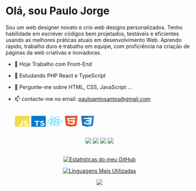 <h1>Olá, sou Paulo Jorge</h1>

<p>Sou um web designer novato e crio web designs personalizados. Tenho habilidade em escrever códigos bem projetados, testáveis ​​e eficientes usando as melhores práticas atuais em desenvolvimento Web. Aprendo rápido, trabalho duro e trabalho em equipe, com proficiência na criação de páginas da web criativas e inovadoras.</p>

- 🔭 Hoje Trabalho com Front-End
- 🌱 Estudando PHP React e TypeScript
- 💬 Pergunte-me sobre HTML, CSS, JavaScript ...
- 📫 contacte-me no email: pauloaminsantos@gmail.com


  <div style="display: inline_block"><br>
  <img align="center" alt="Paulo-Js" height="30" width="40" src="https://raw.githubusercontent.com/devicons/devicon/master/icons/javascript/javascript-plain.svg">
  <img align="center" alt="Paulo-Ts" height="30" width="40" src="https://raw.githubusercontent.com/devicons/devicon/master/icons/typescript/typescript-plain.svg">
  <img align="center" alt="Paulo-React" height="30" width="40" src="https://raw.githubusercontent.com/devicons/devicon/master/icons/react/react-original.svg">
  <img align="center" alt="Paulo-HTML" height="30" width="40" src="https://raw.githubusercontent.com/devicons/devicon/master/icons/html5/html5-original.svg">
  <img align="center" alt="Paulo-CSS" height="30" width="40" src="https://raw.githubusercontent.com/devicons/devicon/master/icons/css3/css3-original.svg">
</div>
  
 ##
  
  <div align=center> 
  <a href="https://www.youtube.com/" target="_blank"><img src="https://img.shields.io/badge/YouTube-FF0000?style=for-the-badge&logo=youtube&logoColor=white" target="_blank"></a>
  <a href="AQUI VAI O LINK DO INSTAGRAM target="_blank"><img src="https://img.shields.io/badge/-Instagram-%23E4405F?style=for-the-badge&logo=instagram&logoColor=white" target="_blank"></a> 
  <a href = "mailto:pauloaminsantos@gmail.com"><img src="https://img.shields.io/badge/-Gmail-%23333?style=for-the-badge&logo=gmail&logoColor=white" target="_blank"></a>
  <a href="https://www.linkedin.com/in/paulo-jorge-xavier-dos-santos-72960a269/" target="_blank"><img src="https://img.shields.io/badge/-LinkedIn-%230077B5?style=for-the-badge&logo=linkedin&logoColor=white" target="_blank"></a> 
  </div>
  <br>
  <div align=center>
    
  [![Estatísticas do meu GitHub](https://github-readme-stats.vercel.app/api?username=Pjxsantos&show_icons=true&theme=transparent)](https://github.com/anuraghazra/github-readme-stats)

  [![Linguagens Mais Utilizadas](https://github-readme-stats.vercel.app/api/top-langs/?username=Pjxsantos&layout=donut&theme=transparent)](https://github.com/anuraghazra/github-readme-stats)

  ![](https://komarev.com/ghpvc/?username=Pjxsantos&label=VISITAS+AO+PERFIL&color=25D366)
  
  </div>
 


